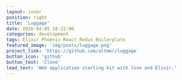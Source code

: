```yaml
---
layout: inner
position: right
title: 'Luggage'
date: 2016-04-05 18:22:00
categories: development
tags: Elixir Phoenix React Redux Boilerplate
featured_image: 'img/posts/luggage.png'
project_link: 'https://github.com/altmer/luggage'
button_icon: 'github'
button_text: 'Clone'
lead_text: 'Web application starting kit with love and Elixir.'
---
```

